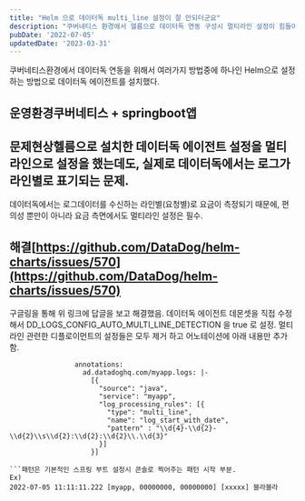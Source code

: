 ```yaml
---
title: "Helm 으로 데이터독 multi_line 설정이 잘 안되더군요"
description: "쿠버네티스 환경에서 헬름으로 데이터독 연동 구성시 멀티라인 설정이 힘들어서 기록으로 남긴다."
pubDate: '2022-07-05'
updatedDate: '2023-03-31'
---
```


쿠버네티스환경에서 데이터독 연동을 위해서 여러가지 방법중에 하나인 Helm으로 설정하는 방법으로 데이터독 에이전트를 설치했다.

## 운영환경쿠버네티스 + springboot앱

## 문제현상헬름으로 설치한 데이터독 에이전트 설정을 멀티라인으로 설정을 했는데도, 실제로 데이터독에서는 로그가 라인별로 표기되는 문제.

데이터독에서는 로그데이터를 수신하는 라인별(요청별)로 요금이 측정되기 때문에, 편의성 뿐만이 아니라 요금 측면에서도 멀티라인 설정은 필수.

## 해결[https://github.com/DataDog/helm-charts/issues/570](https://github.com/DataDog/helm-charts/issues/570)

구글링을 통해 위 링크에 답글을 보고 해결했음.
데이터독 에이전트 데몬셋을 직접 수정해서
DD_LOGS_CONFIG_AUTO_MULTI_LINE_DETECTION 을 true 로 설정.
멀티라인 관련한 디플로이먼트의 설정들은 모두 제거 하고
어노테이션에 아래 내용만 추가함.
```
				annotations:
                  ad.datadoghq.com/myapp.logs: |-
                    [{
                      "source": "java",
                      "service": "myapp",
                      "log_processing_rules": [{
                        "type": "multi_line",
                        "name": "log_start_with_date",
                        "pattern" : "\\d{4}-\\d{2}-\\d{2}\\s\\d{2}:\\d{2}:\\d{2}\\.\\d{3}"
                      }]
                    }]  

```패턴은 기본적인 스프링 부트 설정시 콘솔로 찍어주는 패턴 시작 부분.
Ex)
2022-07-05 11:11:11.222 [myapp, 00000000, 00000000] [xxxxx] 블라블라